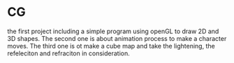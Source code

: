 # CG
the first project including a simple program using openGL to draw 2D and 3D shapes.
The second one is about animation process to make a character moves.
The third one is ot make a cube map and take the lightening, the refeleciton and refraciton in consideration.
